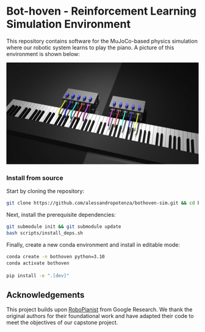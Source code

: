 # Bot-hoven - Reinforcement Learning Simulation Environment

This repository contains software for the MuJoCo-based physics simulation where our robotic system learns to play the piano. A picture of this environment is shown below:

![Final Simulation](./final_sim_front.jpg)

### Install from source

Start by cloning the repository:

```bash
git clone https://github.com/alessandropotenza/bothoven-sim.git && cd bothoven-sim
```

Next, install the prerequisite dependencies:

```bash
git submodule init && git submodule update
bash scripts/install_deps.sh
```

Finally, create a new conda environment and install in editable mode:

```bash
conda create -n bothoven python=3.10
conda activate bothoven

pip install -e ".[dev]"
```

## Acknowledgements
This project builds upon [RoboPianist](https://github.com/google-research/robopianist) from Google Research. We thank the original authors for their foundational work and have adapted their code to meet the objectives of our capstone project.
